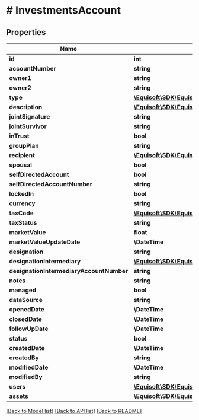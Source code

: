# # InvestmentsAccount

## Properties

Name | Type | Description | Notes
------------ | ------------- | ------------- | -------------
**id** | **int** |  | [optional]
**accountNumber** | **string** |  | [optional]
**owner1** | **string** |  | [optional]
**owner2** | **string** |  | [optional]
**type** | [**\Equisoft\SDK\EquisoftConnect\Model\Translation[]**](Translation.md) |  | [optional]
**description** | [**\Equisoft\SDK\EquisoftConnect\Model\Translation[]**](Translation.md) |  | [optional]
**jointSignature** | **string** |  | [optional]
**jointSurvivor** | **string** |  | [optional]
**inTrust** | **bool** |  | [optional]
**groupPlan** | **string** |  | [optional]
**recipient** | [**\Equisoft\SDK\EquisoftConnect\Model\Translation[]**](Translation.md) |  | [optional]
**spousal** | **bool** |  | [optional]
**selfDirectedAccount** | **bool** |  | [optional]
**selfDirectedAccountNumber** | **string** |  | [optional]
**lockedIn** | **bool** |  | [optional]
**currency** | **string** |  | [optional]
**taxCode** | [**\Equisoft\SDK\EquisoftConnect\Model\Translation[]**](Translation.md) |  | [optional]
**taxStatus** | **string** |  | [optional]
**marketValue** | **float** |  | [optional]
**marketValueUpdateDate** | **\DateTime** |  | [optional]
**designation** | **string** |  | [optional]
**designationIntermediary** | [**\Equisoft\SDK\EquisoftConnect\Model\Translation[]**](Translation.md) |  | [optional]
**designationIntermediaryAccountNumber** | **string** |  | [optional]
**notes** | **string** |  | [optional]
**managed** | **bool** |  | [optional]
**dataSource** | **string** |  | [optional]
**openedDate** | **\DateTime** |  | [optional]
**closedDate** | **\DateTime** |  | [optional]
**followUpDate** | **\DateTime** |  | [optional]
**status** | **bool** |  | [optional]
**createdDate** | **\DateTime** |  | [optional]
**createdBy** | **string** |  | [optional]
**modifiedDate** | **\DateTime** |  | [optional]
**modifiedBy** | **string** |  | [optional]
**users** | [**\Equisoft\SDK\EquisoftConnect\Model\InvestmentsAccountUser[]**](InvestmentsAccountUser.md) |  | [optional]
**assets** | [**\Equisoft\SDK\EquisoftConnect\Model\InvestmentsAsset[]**](InvestmentsAsset.md) |  | [optional]

[[Back to Model list]](../../README.md#models) [[Back to API list]](../../README.md#endpoints) [[Back to README]](../../README.md)
